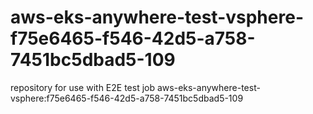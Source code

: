 # aws-eks-anywhere-test-vsphere-f75e6465-f546-42d5-a758-7451bc5dbad5-109
repository for use with E2E test job aws-eks-anywhere-test-vsphere:f75e6465-f546-42d5-a758-7451bc5dbad5-109
